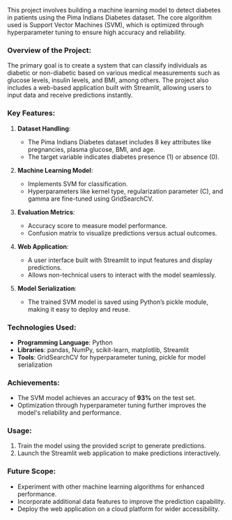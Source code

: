 This project involves building a machine learning model to detect diabetes in patients using the Pima Indians Diabetes dataset. The core algorithm used is Support Vector Machines (SVM), which is optimized through hyperparameter tuning to ensure high accuracy and reliability.

### Overview of the Project:
The primary goal is to create a system that can classify individuals as diabetic or non-diabetic based on various medical measurements such as glucose levels, insulin levels, and BMI, among others. The project also includes a web-based application built with Streamlit, allowing users to input data and receive predictions instantly.

### Key Features:
1. **Dataset Handling**:
   - The Pima Indians Diabetes dataset includes 8 key attributes like pregnancies, plasma glucose, BMI, and age.
   - The target variable indicates diabetes presence (1) or absence (0).

2. **Machine Learning Model**:
   - Implements SVM for classification.
   - Hyperparameters like kernel type, regularization parameter (C), and gamma are fine-tuned using GridSearchCV.

3. **Evaluation Metrics**:
   - Accuracy score to measure model performance.
   - Confusion matrix to visualize predictions versus actual outcomes.

4. **Web Application**:
   - A user interface built with Streamlit to input features and display predictions.
   - Allows non-technical users to interact with the model seamlessly.

5. **Model Serialization**:
   - The trained SVM model is saved using Python’s pickle module, making it easy to deploy and reuse.

### Technologies Used:
- **Programming Language**: Python
- **Libraries**: pandas, NumPy, scikit-learn, matplotlib, Streamlit
- **Tools**: GridSearchCV for hyperparameter tuning, pickle for model serialization

### Achievements:
- The SVM model achieves an accuracy of **93%** on the test set.
- Optimization through hyperparameter tuning further improves the model's reliability and performance.

### Usage:
1. Train the model using the provided script to generate predictions.
2. Launch the Streamlit web application to make predictions interactively.

### Future Scope:
- Experiment with other machine learning algorithms for enhanced performance.
- Incorporate additional data features to improve the prediction capability.
- Deploy the web application on a cloud platform for wider accessibility.

